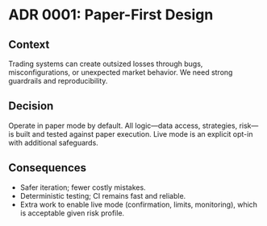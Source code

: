 # ADR 0001: Paper-First Design

## Context
Trading systems can create outsized losses through bugs, misconfigurations, or unexpected market behavior. We need strong guardrails and reproducibility.

## Decision
Operate in paper mode by default. All logic—data access, strategies, risk—is built and tested against paper execution. Live mode is an explicit opt-in with additional safeguards.

## Consequences
- Safer iteration; fewer costly mistakes.
- Deterministic testing; CI remains fast and reliable.
- Extra work to enable live mode (confirmation, limits, monitoring), which is acceptable given risk profile.


